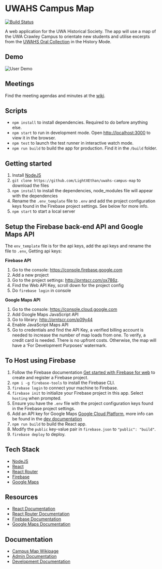 
# UWAHS Campus Map

[![Build Status](https://dev.azure.com/UWA-map-app/UWAHS%20Map%20App/_apis/build/status/LightXEthan.uwahs-campus-map?branchName=master)](https://dev.azure.com/UWA-map-app/UWAHS%20Map%20App/_build/latest?definitionId=1&branchName=master)

A web application for the UWA Historical Society. The app will use a map of the UWA Crawley Campus to orientate new students and utilise excerpts from the [UWAHS Oral Collection](https://www.web.uwa.edu.au/uwahs/oral-histories) in the History Mode.

## Demo
![User Demo](demo/mainDemoUser.gif)

## Meetings
Find the meeting agendas and minutes at the [wiki](https://github.com/LightXEthan/uwahs-campus-map/wiki).

## Scripts
- `npm install` to install dependencies. Required to do before anything else.
- `npm start` to run in development mode. Open [http://localhost:3000](http:localhost:3000) to view it in the browser.
- `npm test` to launch the test runner in interactive watch mode.
- `npm run build` to build the app for production. Find it in the `/build` folder.

## Getting started
1. Install [NodeJS](https://nodejs.org/)
2. `git clone https://github.com/LightXEthan/uwahs-campus-map` to download the files
3. `npm install` to install the dependencies, node_modules file will appear with the dependencies
4. Rename the `.env_template` file to `.env` and add the project configuration keys found in the Firebase project settings. See below for more info.
5. `npm start` to start a local server

## Setup the Firebase back-end API and Google Maps API ##
The `env_template` file is for the api keys, add the api keys and rename the file to `.env`, Getting api keys:

**Firebase API**
1. Go to the console: https://console.firebase.google.com
2. Add a new project
3. Go to the project settings: http://prntscr.com/ox786z.
4. Find the Web API Key, scroll down for the project config
5. Do `firebase login` in console

**Google Maps API**
1. Go to the console: https://console.cloud.google.com
2. Add Google Maps JavaScript API
3. Go to library: http://prntscr.com/p09y44
4. Enable JavaScript Maps API
5. Go to credentials and find the API Key, a verified billing account is needed to increase the number of map loads from one. To verify, a credit card is needed. There is no upfront costs. Otherwise, the map will have a ‘For Development Purposes’ watermark.

## To Host using Firebase

1. Follow the Firebase documentation [Get started with Firebase for web](https://firebase.google.com/docs/web/setup) to create and register a Firebase project.
2. `npm i -g firebase-tools`  to install the Firebase CLI.
3. `firebase login` to connect your machine to Firebase.
4. `firebase init` to initialize your Firebase project in this app. Select `hosting` when prompted.
5. Ensure you have the `.env` file with the project configuration keys found in the Firebase project settings.
6. Add an API key for Google Maps [Google Cloud Platform](https://console.cloud.google.com/google/maps-apis/), more info can be found in the [dev documentation](https://docs.google.com/document/d/1KBm7-WoN9Ej_YCd167hBMFTxSYeOZo-kPdkqS3dOfWc)
7. `npm run build` to build the React app.
8. Modify the `public` key-value pair in `firebase.json` to `"public": "build"`.
9. `firebase deploy` to deploy.

## Tech Stack

- [NodeJS](https://nodejs.org/)
- [React](https://reactjs.org/)
- [React Router](https://reacttraining.com/react-router/web/)
- [Firebase](https://firebase.google.com)
- [Google Maps](https://cloud.google.com/maps-platform/maps/)

## Resources

- [React Documentation](https://reactjs.org/docs/hello-world.html)
- [React Router Documentation](https://reacttraining.com/react-router/web/)
- [Firebase Documentation](https://firebase.google.com/docs)
- [Google Maps Documentation](https://developers.google.com/maps/documentation/javascript/tutorial)

## Documentation
- [Campus Map Wikipage](https://github.com/LightXEthan/uwahs-campus-map/wiki)
- [Admin Documentation](https://github.com/LightXEthan/uwahs-campus-map/wiki/Admin-Documentation)
- [Development Documentation](https://github.com/LightXEthan/uwahs-campus-map/wiki/Development-Documentation)